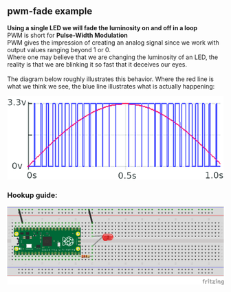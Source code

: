 ## pwm-fade example
**Using a single LED we will fade the luminosity on and off in a loop** <br />
PWM is short for __Pulse-Width Modulation__ <br />
PWM gives the impression of creating an analog signal since we work with output values ranging beyond 1 or 0. <br />
Where one may believe that we are changing the luminosity of an LED, the reality is that we are blinking it so fast that it deceives our eyes. <br />
<br />
The diagram below roughly illustrates this behavior. Where the red line is what we think we see, the blue line illustrates what is actually happening:

![pwm-diagram](pwm-diagram.png)

### Hookup guide:

![schematic](pwm-hookup.png)

